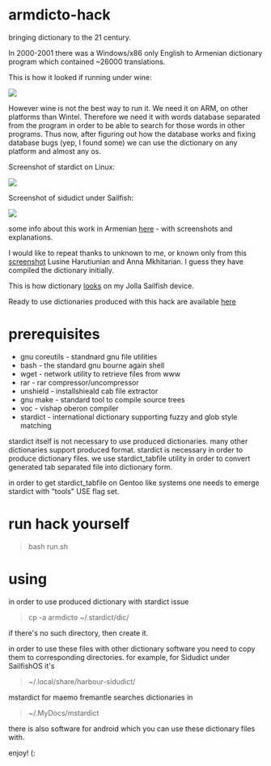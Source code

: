 armdicto-hack
=============

bringing dictionary to the 21 century.


In 2000-2001 there was a Windows/x86 only English to Armenian dictionary program which contained ~26000 translations.

This is how it looked if running under wine:

![](https://norayr.am/weblog/uploads/2014/09/armdicto_about.png)

However wine is not the best way to run it. We need it on ARM, on other platforms than Wintel. Therefore we need it with words database separated from the program in order to be able to search for those words in other programs. Thus now, after figuring out how the database works and fixing database bugs (yep, I found some) we can use the dictionary on any platform and almost any os.

Screenshot of stardict on Linux:

![](https://norayr.am/weblog/uploads/2014/09/armdicto_gobble2.png)

Screenshot of sidudict under Sailfish:

![](https://norayr.am/weblog/uploads/2014/09/20140909143744.jpg)

some info about this work in Armenian [here](https://norayr.am/weblog/2014/09/09/ասք-հաքերութեան-մասին/) - with screenshots and explanations.

I would like to repeat thanks to unknown to me, or known only from this [screenshot](https://norayr.am/weblog/uploads/2014/09/armdicto_about.png) Lusine Harutiunian and Anna Mkhitarian. I guess they have compiled the dictionary initially.

This is how dictionary [looks](https://norayr.am/weblog/uploads/2014/09/20140909143744.jpg) on my Jolla Sailfish device.

Ready to use dictionaries produced with this hack are available [here](https://github.com/norayr/freearmdicto)

prerequisites
=============

* gnu coreutils - standnard gnu file utilities
* bash          - the standard gnu bourne again shell
* wget          - network utility to retrieve files from www
* rar           - rar compressor/uncompressor
* unshield      - installshieald cab file extractor
* gnu make      - standard tool to compile source trees
* voc           - vishap oberon compiler
* stardict      - international dictionary supporting fuzzy and glob style matching

stardict itself is not necessary to use produced dictionaries. many other dictionaries support produced format. stardict is necessary in order to produce dictionary files. we use stardict_tabfile utility in order to convert generated tab separated file into dictionary form.

in order to get stardict_tabfile on Gentoo like systems one needs to emerge stardict with "tools" USE flag set.

run hack yourself
=================
>bash run.sh

using
=====
in order to use produced dictionary with stardict issue

>cp -a armdicto ~/.stardict/dic/

if there's no such directory, then create it.

in order to use these files with other dictionary software you need to copy them to corresponding directories. for example, for Sidudict under SailfishOS it's

>~/.local/share/harbour-sidudict/

mstardict for maemo fremantle searches dictionaries in

>~/.MyDocs/mstardict

there is also software for android which you can use these dictionary files with.

enjoy! (:


